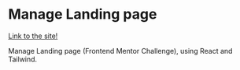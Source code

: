 # Manage Landing page

[Link to the site!](https://gonzalo-fuente.github.io/Manage_Landing_Page/)

Manage Landing page (Frontend Mentor Challenge), using React and Tailwind.
